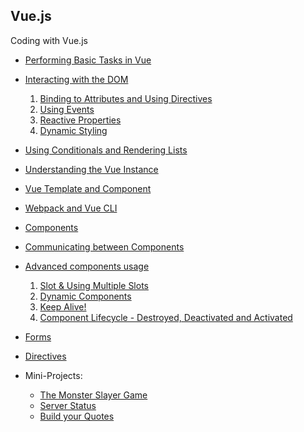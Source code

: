 Vue.js
-------

Coding with Vue.js

- [Performing Basic Tasks in Vue](script.js)

- [Interacting with the DOM](/InteractWithDOM)
  1. [Binding to Attributes and Using Directives](/InteractWithDOM/AttrBindingAndDirectives.js) 
  2. [Using Events](/InteractWithDOM/Events.js)
  3. [Reactive Properties](/InteractWithDOM/ReactiveProperty.js)
  4. [Dynamic Styling](/InteractWithDOM/DynamicStyling.js)

- [Using Conditionals and Rendering Lists](/ConditionalsLists/CondnAndLists.js)
- [Understanding the Vue Instance](/VueInstance/VueInstLifeCycle.js) 
- [Vue Template and Component](/VueInstance/template.js)
- [Webpack and Vue CLI](/vue-cli)
- [Components](/Components)
- [Communicating between Components](/communicate-components)
- [Advanced components usage](/adv-comp)
   1. [Slot & Using Multiple Slots](/adv-comp/Quote.vue)
   2. [Dynamic Components](/adv-comp/App.vue)
   3. [Keep Alive!](/adv-comp/App.vue)
   4. [Component Lifecycle - Destroyed, Deactivated and Activated](/adv-comp/New.vue)
- [Forms](/forms)
- [Directives](/directives)

- Mini-Projects:
	- [The Monster Slayer Game](/Monster)
	- [Server Status](/server-status)
	- [Build your Quotes](/quotes)
